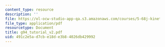 ```yaml
---
content_type: resource
description: ''
file: https://ol-ocw-studio-app-qa.s3.amazonaws.com/courses/5-68j-kinetics-of-chemical-reactions-spring-2003/491c2e5ad7cbe18de3b84026db429992_g94_tutorial_v2.pdf
file_type: application/pdf
resourcetype: Document
title: g94_tutorial_v2.pdf
uid: 491c2e5a-d7cb-e18d-e3b8-4026db429992
---
```

